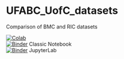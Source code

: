 # UFABC_UofC_datasets
 Comparison of BMC and RIC datasets

[![Colab](https://colab.research.google.com/assets/colab-badge.svg)](https://colab.research.google.com/github/egifukuchi/UFABC_UofC_datasets/blob/master/notebooks/BMC_RIC_dataset.ipynb)  
[![Binder](https://mybinder.org/badge_logo.svg)](https://mybinder.org/v2/gh/egifukuchi/UFABC_UofC_datasets/master?filepath=notebooks/BMC_RIC_dataset.ipynb) Classic Notebook  
[![Binder](https://mybinder.org/badge_logo.svg)](https://mybinder.org/v2/gh/egifukuchi/UFABC_UofC_datasets/master?labpath=notebooks/BMC_RIC_dataset.ipynb) JupyterLab  
